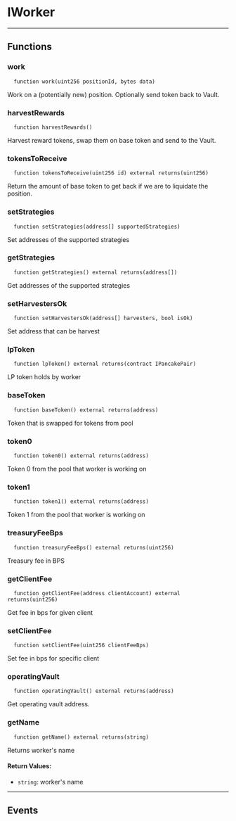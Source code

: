 # IWorker




___

## Functions

### work

```solidity
  function work(uint256 positionId, bytes data)
```

Work on a (potentially new) position. Optionally send token back to Vault.



### harvestRewards

```solidity
  function harvestRewards()
```

Harvest reward tokens, swap them on base token and send to the Vault.



### tokensToReceive

```solidity
  function tokensToReceive(uint256 id) external returns(uint256)
```

Return the amount of base token to get back if we are to liquidate the position.



### setStrategies

```solidity
  function setStrategies(address[] supportedStrategies)
```

Set addresses of the supported strategies



### getStrategies

```solidity
  function getStrategies() external returns(address[])
```

Get addresses of the supported strategies



### setHarvestersOk

```solidity
  function setHarvestersOk(address[] harvesters, bool isOk)
```

Set address that can be harvest



### lpToken

```solidity
  function lpToken() external returns(contract IPancakePair)
```

LP token holds by worker



### baseToken

```solidity
  function baseToken() external returns(address)
```

Token that is swapped for tokens from pool



### token0

```solidity
  function token0() external returns(address)
```

Token 0 from the pool that worker is working on



### token1

```solidity
  function token1() external returns(address)
```

Token 1 from the pool that worker is working on



### treasuryFeeBps

```solidity
  function treasuryFeeBps() external returns(uint256)
```

Treasury fee in BPS



### getClientFee

```solidity
  function getClientFee(address clientAccount) external returns(uint256)
```

Get fee in bps for given client



### setClientFee

```solidity
  function setClientFee(uint256 clientFeeBps)
```

Set fee in bps for specific client



### operatingVault

```solidity
  function operatingVault() external returns(address)
```

Get operating vault address.



### getName

```solidity
  function getName() external returns(string)
```

Returns worker's name




#### Return Values:

- `string`: worker's name

___

## Events

